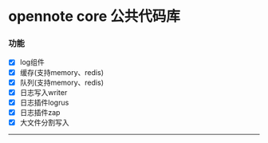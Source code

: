 # opennote core 公共代码库

### 功能

- [x] log组件
- [x] 缓存(支持memory、redis)
- [x] 队列(支持memory、redis)
- [x] 日志写入writer
- [x] 日志插件logrus
- [x] 日志插件zap
- [x] 大文件分割写入

---
